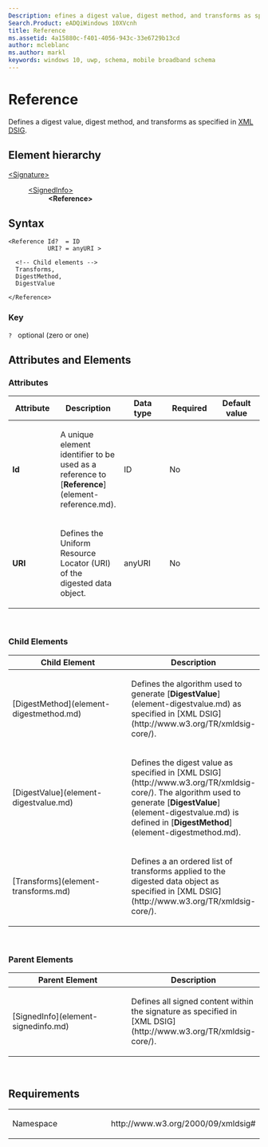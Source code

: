 ```yaml
---
Description: efines a digest value, digest method, and transforms as specified in XML DSIG.
Search.Product: eADQiWindows 10XVcnh
title: Reference
ms.assetid: 4a15880c-f401-4056-943c-33e6729b13cd
author: mcleblanc
ms.author: markl
keywords: windows 10, uwp, schema, mobile broadband schema
---
```


# Reference


Defines a digest value, digest method, and transforms as specified in [XML DSIG](http://www.w3.org/TR/xmldsig-core/).

## Element hierarchy

<dl>
<dt><a href="element-signature.md">&lt;Signature&gt;</a></dt>
<dd>
<dl>
<dt><a href="element-signedinfo.md">&lt;SignedInfo&gt;</a></dt>
<dd><b>&lt;Reference&gt;</b></dd>
</dl>
</dd>
</dl>

## Syntax

``` syntax
<Reference Id?  = ID
           URI? = anyURI >

  <!-- Child elements -->
  Transforms,
  DigestMethod,
  DigestValue

</Reference>
```

### Key

`?`   optional (zero or one)

## Attributes and Elements


### Attributes

<table>
<colgroup>
<col width="20%" />
<col width="20%" />
<col width="20%" />
<col width="20%" />
<col width="20%" />
</colgroup>
<thead>
<tr class="header">
<th>Attribute</th>
<th>Description</th>
<th>Data type</th>
<th>Required</th>
<th>Default value</th>
</tr>
</thead>
<tbody>
<tr class="odd">
<td><strong>Id</strong></td>
<td><p>A unique element identifier to be used as a reference to [<strong>Reference</strong>](element-reference.md).</p></td>
<td>ID</td>
<td>No</td>
<td></td>
</tr>
<tr class="even">
<td><strong>URI</strong></td>
<td><p>Defines the Uniform Resource Locator (URI) of the digested data object.</p></td>
<td>anyURI</td>
<td>No</td>
<td></td>
</tr>
</tbody>
</table>

 

### Child Elements

<table>
<colgroup>
<col width="50%" />
<col width="50%" />
</colgroup>
<thead>
<tr class="header">
<th>Child Element</th>
<th>Description</th>
</tr>
</thead>
<tbody>
<tr class="odd">
<td>[DigestMethod](element-digestmethod.md)</td>
<td><p>Defines the algorithm used to generate [<strong>DigestValue</strong>](element-digestvalue.md) as specified in [XML DSIG](http://www.w3.org/TR/xmldsig-core/).</p></td>
</tr>
<tr class="even">
<td>[DigestValue](element-digestvalue.md)</td>
<td><p>Defines the digest value as specified in [XML DSIG](http://www.w3.org/TR/xmldsig-core/). The algorithm used to generate [<strong>DigestValue</strong>](element-digestvalue.md) is defined in [<strong>DigestMethod</strong>](element-digestmethod.md).</p></td>
</tr>
<tr class="odd">
<td>[Transforms](element-transforms.md)</td>
<td><p>Defines a an ordered list of transforms applied to the digested data object as specified in [XML DSIG](http://www.w3.org/TR/xmldsig-core/).</p></td>
</tr>
</tbody>
</table>

 

### Parent Elements

<table>
<colgroup>
<col width="50%" />
<col width="50%" />
</colgroup>
<thead>
<tr class="header">
<th>Parent Element</th>
<th>Description</th>
</tr>
</thead>
<tbody>
<tr class="odd">
<td>[SignedInfo](element-signedinfo.md)</td>
<td><p>Defines all signed content within the signature as specified in [XML DSIG](http://www.w3.org/TR/xmldsig-core/).</p></td>
</tr>
</tbody>
</table>

 

## Requirements

<table>
<colgroup>
<col width="50%" />
<col width="50%" />
</colgroup>
<tbody>
<tr class="odd">
<td><p>Namespace</p></td>
<td><p>http://www.w3.org/2000/09/xmldsig#</p></td>
</tr>
</tbody>
</table>

 

 



